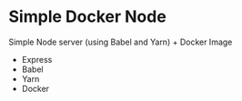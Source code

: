 # Simple Docker Node

Simple Node server (using Babel and Yarn) + Docker Image

* Express
* Babel
* Yarn
* Docker